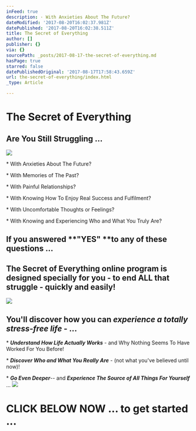 ```yaml
---
inFeed: true
description: · With Anxieties About The Future?
dateModified: '2017-08-20T16:02:37.981Z'
datePublished: '2017-08-20T16:02:38.511Z'
title: The Secret of Everything
author: []
publisher: {}
via: {}
sourcePath: _posts/2017-08-17-the-secret-of-everything.md
hasPage: true
starred: false
datePublishedOriginal: '2017-08-17T17:58:43.659Z'
url: the-secret-of-everything/index.html
_type: Article

---
```

# The Secret of Everything

## Are You Still Struggling ...
![](https://the-grid-user-content.s3-us-west-2.amazonaws.com/f17ec5f4-18b5-4a9d-95e5-3a43c482704c.jpg)

\* With Anxieties About The Future?

\* With Memories of The Past?

\* With Painful Relationships?

\* With Knowing How To Enjoy Real Success and Fulfilment?

\* With Uncomfortable Thoughts or Feelings?

\* With Knowing and Experiencing Who and What You Truly Are?

## If you answered **"YES" **to any of these questions ...

## The Secret of Everything online program is designed specially for you - to end ALL that struggle - quickly and easily!
![](https://the-grid-user-content.s3-us-west-2.amazonaws.com/6aedd72a-12fc-428d-b1f3-302b91f16af0.jpg)

## You'll discover how you can _experience a totally stress-free life_ - ...

\* _**Understand How Life Actually Works**_ - and Why Nothing Seems To Have Worked For You Before!

\* _**Discover Who and What You Really Are**_ - (not what you've believed until now)!

\* _**Go Even Deeper**_-- and _**Experience The Source of All Things For Yourself**_ ...
![](https://the-grid-user-content.s3-us-west-2.amazonaws.com/ad5ea42a-5a28-48b5-9546-76472da3a2c7.png)

# CLICK BELOW NOW ... to get started ...